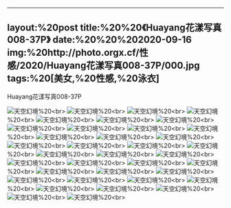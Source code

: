 ﻿---
layout:%20post
title:%20%20《Huayang花漾写真008-37P》
date:%20%20%202020-09-16
img:%20http://photo.orgx.cf/性感/2020/Huayang花漾写真008-37P/000.jpg
tags:%20[美女,%20性感,%20泳衣]
---

Huayang花漾写真008-37P



![天空幻境](http://photo.orgx.cf/性感/2020/Huayang花漾写真008-37P/001.jpg%20''天空幻境'')%20<br>
![天空幻境](http://photo.orgx.cf/性感/2020/Huayang花漾写真008-37P/002.jpg%20''天空幻境'')%20<br>
![天空幻境](http://photo.orgx.cf/性感/2020/Huayang花漾写真008-37P/003.jpg%20''天空幻境'')%20<br>
![天空幻境](http://photo.orgx.cf/性感/2020/Huayang花漾写真008-37P/004.jpg%20''天空幻境'')%20<br>
![天空幻境](http://photo.orgx.cf/性感/2020/Huayang花漾写真008-37P/005.jpg%20''天空幻境'')%20<br>
![天空幻境](http://photo.orgx.cf/性感/2020/Huayang花漾写真008-37P/006.jpg%20''天空幻境'')%20<br>
![天空幻境](http://photo.orgx.cf/性感/2020/Huayang花漾写真008-37P/007.jpg%20''天空幻境'')%20<br>
![天空幻境](http://photo.orgx.cf/性感/2020/Huayang花漾写真008-37P/008.jpg%20''天空幻境'')%20<br>
![天空幻境](http://photo.orgx.cf/性感/2020/Huayang花漾写真008-37P/009.jpg%20''天空幻境'')%20<br>
![天空幻境](http://photo.orgx.cf/性感/2020/Huayang花漾写真008-37P/010.jpg%20''天空幻境'')%20<br>
![天空幻境](http://photo.orgx.cf/性感/2020/Huayang花漾写真008-37P/011.jpg%20''天空幻境'')%20<br>
![天空幻境](http://photo.orgx.cf/性感/2020/Huayang花漾写真008-37P/012.jpg%20''天空幻境'')%20<br>
![天空幻境](http://photo.orgx.cf/性感/2020/Huayang花漾写真008-37P/013.jpg%20''天空幻境'')%20<br>
![天空幻境](http://photo.orgx.cf/性感/2020/Huayang花漾写真008-37P/014.jpg%20''天空幻境'')%20<br>
![天空幻境](http://photo.orgx.cf/性感/2020/Huayang花漾写真008-37P/015.jpg%20''天空幻境'')%20<br>
![天空幻境](http://photo.orgx.cf/性感/2020/Huayang花漾写真008-37P/016.jpg%20''天空幻境'')%20<br>
![天空幻境](http://photo.orgx.cf/性感/2020/Huayang花漾写真008-37P/017.jpg%20''天空幻境'')%20<br>
![天空幻境](http://photo.orgx.cf/性感/2020/Huayang花漾写真008-37P/018.jpg%20''天空幻境'')%20<br>
![天空幻境](http://photo.orgx.cf/性感/2020/Huayang花漾写真008-37P/019.jpg%20''天空幻境'')%20<br>
![天空幻境](http://photo.orgx.cf/性感/2020/Huayang花漾写真008-37P/020.jpg%20''天空幻境'')%20<br>
![天空幻境](http://photo.orgx.cf/性感/2020/Huayang花漾写真008-37P/021.jpg%20''天空幻境'')%20<br>
![天空幻境](http://photo.orgx.cf/性感/2020/Huayang花漾写真008-37P/022.jpg%20''天空幻境'')%20<br>
![天空幻境](http://photo.orgx.cf/性感/2020/Huayang花漾写真008-37P/023.jpg%20''天空幻境'')%20<br>
![天空幻境](http://photo.orgx.cf/性感/2020/Huayang花漾写真008-37P/024.jpg%20''天空幻境'')%20<br>
![天空幻境](http://photo.orgx.cf/性感/2020/Huayang花漾写真008-37P/025.jpg%20''天空幻境'')%20<br>
![天空幻境](http://photo.orgx.cf/性感/2020/Huayang花漾写真008-37P/026.jpg%20''天空幻境'')%20<br>
![天空幻境](http://photo.orgx.cf/性感/2020/Huayang花漾写真008-37P/027.jpg%20''天空幻境'')%20<br>
![天空幻境](http://photo.orgx.cf/性感/2020/Huayang花漾写真008-37P/028.jpg%20''天空幻境'')%20<br>
![天空幻境](http://photo.orgx.cf/性感/2020/Huayang花漾写真008-37P/029.jpg%20''天空幻境'')%20<br>
![天空幻境](http://photo.orgx.cf/性感/2020/Huayang花漾写真008-37P/030.jpg%20''天空幻境'')%20<br>
![天空幻境](http://photo.orgx.cf/性感/2020/Huayang花漾写真008-37P/031.jpg%20''天空幻境'')%20<br>
![天空幻境](http://photo.orgx.cf/性感/2020/Huayang花漾写真008-37P/032.jpg%20''天空幻境'')%20<br>
![天空幻境](http://photo.orgx.cf/性感/2020/Huayang花漾写真008-37P/033.jpg%20''天空幻境'')%20<br>
![天空幻境](http://photo.orgx.cf/性感/2020/Huayang花漾写真008-37P/034.jpg%20''天空幻境'')%20<br>
![天空幻境](http://photo.orgx.cf/性感/2020/Huayang花漾写真008-37P/035.jpg%20''天空幻境'')%20<br>
![天空幻境](http://photo.orgx.cf/性感/2020/Huayang花漾写真008-37P/036.jpg%20''天空幻境'')%20<br>
![天空幻境](http://photo.orgx.cf/性感/2020/Huayang花漾写真008-37P/037.jpg%20''天空幻境'')%20<br>